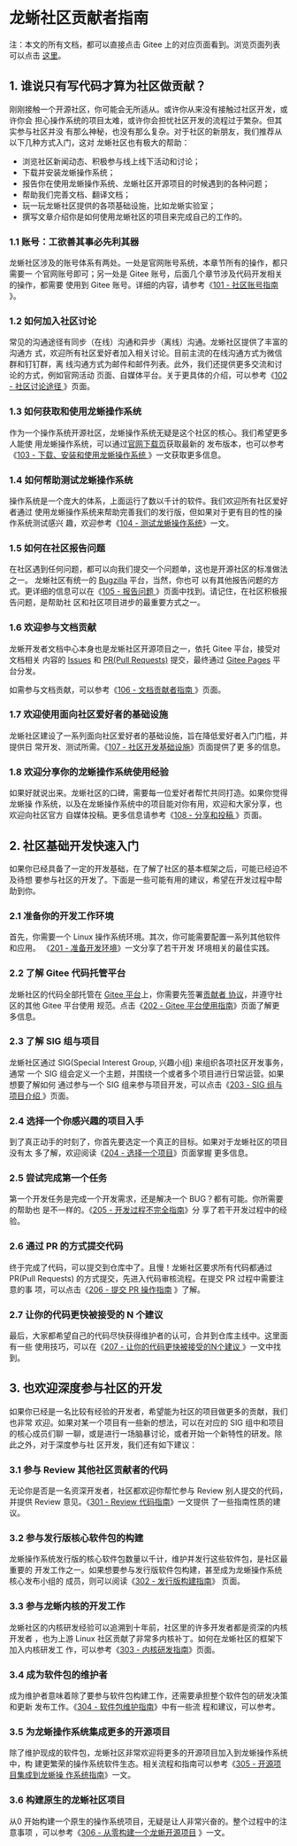 # 龙蜥社区贡献者指南

注：本文的所有文档，都可以直接点击 Gitee 上的对应页面看到。浏览页面列表可以点击
[这里](https://gitee.com/anolis/docs/tree/main/docs)。

## 1. 谁说只有写代码才算为社区做贡献？

刚刚接触一个开源社区，你可能会无所适从。或许你从来没有接触过社区开发，或许你会
担心操作系统的项目太难，或许你会担忧社区开发的流程过于繁杂。但其实参与社区并没
有那么神秘，也没有那么复杂。对于社区的新朋友，我们推荐从以下几种方式入门，这对
龙蜥社区也有极大的帮助：
+ 浏览社区新闻动态、积极参与线上线下活动和讨论；
+ 下载并安装龙蜥操作系统；
+ 报告你在使用龙蜥操作系统、龙蜥社区开源项目的时候遇到的各种问题；
+ 帮助我们完善文档、翻译文档；
+ 玩一玩龙蜥社区提供的各项基础设施，比如龙蜥实验室；
+ 撰写文章介绍你是如何使用龙蜥社区的项目来完成自己的工作的。

### 1.1 账号：工欲善其事必先利其器

龙蜥社区涉及的账号体系有两处。一处是官网账号系统，本章节所有的操作，都只需要一
个官网账号即可；另一处是 Gitee 账号，后面几个章节涉及代码开发相关的操作，都需要
使用到 Gitee 账号。详细的内容，请参考《[101 - 社区账号指南
](/docs/101-accounts.md)》。

### 1.2 如何加入社区讨论

常见的沟通途径有同步（在线）沟通和异步（离线）沟通。龙蜥社区提供了丰富的沟通方
式，欢迎所有社区爱好者加入相关讨论。目前主流的在线沟通方式为微信群和钉钉群，离
线沟通方式为邮件和邮件列表。此外，我们还提供更多交流和讨论的方式，例如官网活动
页面、自媒体平台。关于更具体的介绍，可以参考《[102 - 社区讨论途径
](/docs/102-join-discussion.md)》页面。

### 1.3 如何获取和使用龙蜥操作系统

作为一个操作系统开源社区，龙蜥操作系统无疑是这个社区的核心。我们希望更多人能使
用龙蜥操作系统，可以通过[官网下载页](https://openanolis.cn/download)获取最新的
发布版本，也可以参考《[103 - 下载、安装和使用龙蜥操作系统
](/docs/103-run-anolis-os.md)》一文获取更多信息。

### 1.4 如何帮助测试龙蜥操作系统

操作系统是一个庞大的体系，上面运行了数以千计的软件。我们欢迎所有社区爱好者通过
使用龙蜥操作系统来帮助完善我们的发行版，但如果对于更有目的性的操作系统测试感兴
趣，欢迎参考《[104 - 测试龙蜥操作系统](/docs/104-help-with-testing.md)》一文。

### 1.5 如何在社区报告问题

在社区遇到任何问题，都可以向我们提交一个问题单，这也是开源社区的标准做法之一。
龙蜥社区有统一的 [Bugzilla](https://bugzilla.openanolis.cn/) 平台，当然，你也可
以有其他报告问题的方式。更详细的信息可以在《[105 - 报告问题
](/docs/105-report-issues.md)》页面中找到。请记住，在社区积极报告问题，是帮助社
区和社区项目进步的最重要方式之一。

### 1.6 欢迎参与文档贡献

龙蜥开发者文档中心本身也是龙蜥社区开源项目之一，依托 Gitee 平台，接受对文档相关
内容的 [Issues](https://gitee.com/anolis/docs/issues) 和 [PR(Pull
Requests)](https://gitee.com/anolis/docs/pulls) 提交，最终通过 [Gitee
Pages](https://gitee.com/help/articles/4136) 平台分发。

如需参与文档贡献，可以参考《[106 - 文档贡献者指南
](/docs/106-contribute-to-docs.md)》页面。

### 1.7 欢迎使用面向社区爱好者的基础设施

龙蜥社区建设了一系列面向社区爱好者的基础设施，旨在降低爱好者入门门槛，并提供日
常开发、测试所需。《[107 - 社区开发基础设施](/docs/107-infra.md)》页面提供了更
多的信息。

### 1.8 欢迎分享你的龙蜥操作系统使用经验

如果好就说出来。龙蜥社区的口碑，需要每一位爱好者帮忙共同打造。如果你觉得龙蜥操
作系统，以及在龙蜥操作系统中的项目能对你有用，欢迎和大家分享，也欢迎向社区官方
自媒体投稿。更多信息请参考《[108 - 分享和投稿
](/docs/108-sharing-anolis-os-best-practice.md)》页面。

## 2. 社区基础开发快速入门

如果你已经具备了一定的开发基础，在了解了社区的基本框架之后，可能已经迫不及待想
要参与社区的开发了。下面是一些可能有用的建议，希望在开发过程中帮助到你。

### 2.1 准备你的开发工作环境

首先，你需要一个 Linux 操作系统环境。其次，你可能需要配置一系列其他软件和应用。
《[201 - 准备开发环境](/docs/201-prepare-for-developing.md)》一文分享了若干开发
环境相关的最佳实践。

### 2.2 了解 Gitee 代码托管平台

龙蜥社区的代码全部托管在 [Gitee 平台](http://gitee.com/)上，你需要先签署[贡献者
协议](https://openanolis.cn/pact/contributor)，并遵守社区的其他 Gitee 平台使用
规范。点击《[202 - Gitee 平台使用指南](/docs/202-intro-to-gitee.md)》页面了解更
多信息。

### 2.3 了解 SIG 组与项目

龙蜥社区通过 SIG(Special Interest Group, 兴趣小组) 来组织各项社区开发事务，通常
一个 SIG 组会定义一个主题，并围绕一个或者多个项目进行日常运营。如果想要了解如何
通过参与一个 SIG 组来参与项目开发，可以点击《[203 - SIG 组与项目介绍
](/docs/203-intro-to-sig-and-openanolis-projects.md)》页面。

### 2.4 选择一个你感兴趣的项目入手

到了真正动手的时刻了，你首先要选定一个真正的目标。如果对于龙蜥社区的项目没有太
多了解，欢迎阅读《[204 - 选择一个项目](/docs/204-choose-a-project.md)》页面掌握
更多信息。

### 2.5 尝试完成第一个任务

第一个开发任务是完成一个开发需求，还是解决一个 BUG？都有可能。你所需要的帮助也
是不一样的。《[205 - 开发过程不完全指南](/docs/205-ready-for-first-task.md)》分
享了若干开发过程中的经验。

### 2.6 通过 PR 的方式提交代码

终于完成了代码，可以提交到仓库中了。且慢！龙蜥社区要求所有代码都通过 PR(Pull
        Requests) 的方式提交，先进入代码审核流程。在提交 PR 过程中需要注意的事
项，可以点击《[206 - 提交 PR 操作指南](/docs/206-submit-codes-via-gitee-pr.md)
    》了解。

### 2.7 让你的代码更快被接受的 N 个建议

最后，大家都希望自己的代码尽快获得维护者的认可，合并到仓库主线中。这里面有一些
使用技巧，可以在《[207 - 让你的代码更快被接受的N个建议
](/docs/207-how-to-get-codes-merged.md)》一文中找到。

## 3. 也欢迎深度参与社区的开发

如果你已经是一名比较有经验的开发者，希望能为社区的项目做更多的贡献，我们也非常
欢迎。如果对某一个项目有一些新的想法，可以在对应的 SIG 组中和项目的核心成员们聊
一聊，或是进行一场脑暴讨论，或者开始一个新特性的研发。除此之外，对于深度参与社
区开发，我们还有如下建议：

### 3.1 参与 Review 其他社区贡献者的代码

无论你是否是一名资深开发者，社区都欢迎你帮忙参与 Review 别人提交的代码，并提供
Review 意见。《[301 - Review 代码指南](/docs/301-join-code-review.md)》一文提供
了一些指南性质的建议。

### 3.2 参与发行版核心软件包的构建

龙蜥操作系统发行版的核心软件包数量以千计，维护并发行这些软件包，是社区最重要的
开发工作之一。如果想要参与发行版软件包构建，甚至成为龙蜥操作系统核心发布小组的
成员，则可以阅读《[302 - 发行版构建指南](/docs/302-join-os-package-build.md)》
页面。

### 3.3 参与龙蜥内核的开发工作

龙蜥社区的内核研发经验可以追溯到十年前，社区里的许多开发者都是资深的内核开发者
，也为上游 Linux 社区贡献了非常多内核补丁。如何在龙蜥社区的框架下加入内核研发工
作，可以参考《[303 - 内核研发指南](/docs/303-join-kernel-developing.md)》页面。

### 3.4 成为软件包的维护者

成为维护者意味着除了要参与软件包构建工作，还需要承担整个软件包的研发决策和更新
发布工作。《[304 - 软件包维护指南](/docs/304-maintain-a-package.md)》中有一些流
程和建议，可以参考。

### 3.5 为龙蜥操作系统集成更多的开源项目

除了维护现成的软件包，龙蜥社区非常欢迎将更多的开源项目加入到龙蜥操作系统中，构
建更繁荣的操作系统软件生态。相关流程和指南可以参考《[305 - 开源项目集成到龙蜥操
作系统指南](/docs/305-add-project-to-anolis-os.md)》一文。

### 3.6 构建原生的龙蜥社区项目

从0 开始构建一个原生的操作系统项目，无疑是让人非常兴奋的。整个过程中的注意事项
，可以参考《[306 - 从零构建一个龙蜥开源项目](/docs/306-build-a-new-project.md)
    》一文。
